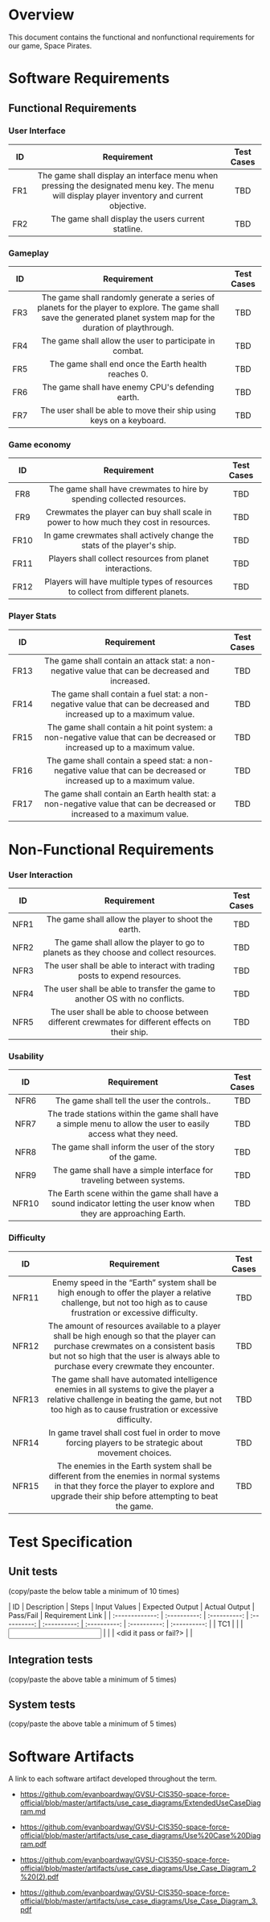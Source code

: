 # Overview

This document contains the functional and nonfunctional requirements for our game, Space Pirates.

# Software Requirements

<Describe the structure of this section>

## Functional Requirements

### User Interface

| ID | Requirement | Test Cases |
| :-------------: | :----------: | :----------: |
| FR1 | The game shall display an interface menu when pressing the designated menu key. The menu will display player inventory and current objective. | TBD |
| FR2 | The game shall display the users current statline. | TBD |
    
### Gameplay

| ID | Requirement | Test Cases |
| :-------------: | :----------: | :----------: |
| FR3 | The game shall randomly generate a series of planets for the player to explore. The game shall save the generated planet system map for the duration of playthrough.| TBD |
| FR4 | The game shall allow the user to participate in combat. | TBD |
| FR5 | The game shall end once the Earth health reaches 0. | TBD |
| FR6 | The game shall have enemy CPU's defending earth. | TBD |
| FR7 | The user shall be able to move their ship using keys on a keyboard. | TBD |

### Game economy

| ID | Requirement | Test Cases |
| :-------------: | :----------: | :----------: |
| FR8 | The game shall have crewmates to hire by spending collected resources.| TBD |
| FR9 | Crewmates the player can buy shall scale in power to how much they cost in resources. | TBD |
| FR10 | In game crewmates shall actively change the stats of the player's ship. | TBD |
| FR11 | Players shall collect resources from planet interactions. | TBD |
| FR12 | Players will have multiple types of resources to collect from different planets. | TBD |

### Player Stats

| ID | Requirement | Test Cases |
| :-------------: | :----------: | :----------: |
| FR13 | The game shall contain an attack stat: a non-negative value that can be decreased and increased.| TBD |
| FR14 | The game shall contain a fuel stat: a non-negative value that can be decreased and increased up to a maximum value. | TBD |
| FR15 |  The game shall contain a hit point system: a non-negative value that can be decreased or increased up to a maximum value. | TBD |
| FR16 | The game shall contain a speed stat: a non-negative value that can be decreased or increased up to a maximum value. | TBD |
| FR17 | The game shall contain an Earth health stat: a non-negative value that can be decreased or increased to a maximum value. | TBD |



# Non-Functional Requirements

### User Interaction

| ID | Requirement | Test Cases |
| :-------------: | :----------: | :----------: |
| NFR1 | The game shall allow the player to shoot the earth. | TBD |
| NFR2 | The game shall allow the player to go to planets as they choose and collect resources. | TBD |
| NFR3 | The user shall be able to interact with trading posts to expend resources.| TBD |
| NFR4 | The user shall be able to transfer the game to another OS with no conflicts.  | TBD |
| NFR5 | The user shall be able to choose between different crewmates for different effects on their ship. | TBD |


### Usability

| ID | Requirement | Test Cases |
| :-------------: | :----------: | :----------: |
| NFR6 | The game shall tell the user the controls.. | TBD |
| NFR7 | The trade stations within the game shall have a simple menu to allow the user to easily access what they need. | TBD |
| NFR8 | The game shall inform the user of the story of the game.| TBD |
| NFR9 | The game shall have a simple interface for traveling between systems.  | TBD |
| NFR10 | The Earth scene within the game shall have a sound indicator letting the user know when they are approaching Earth. | TBD |

### Difficulty

| ID | Requirement | Test Cases |
| :-------------: | :----------: | :----------: |
| NFR11 | Enemy speed in the “Earth” system shall be high enough to offer the player a relative challenge, but not too high as to cause frustration or excessive difficulty. | TBD |
| NFR12 | The amount of resources available to a player shall be high enough so that the player can purchase crewmates on a consistent basis but not so high that the user is always able to purchase every crewmate they encounter. | TBD |
| NFR13 | The game shall have automated intelligence enemies in all systems to give the player a relative challenge in beating the game, but not too high as to cause frustration or excessive difficulty.| TBD |
| NFR14 | In game travel shall cost fuel in order to move forcing players to be strategic about movement choices.  | TBD |
| NFR15 | The enemies in the Earth system shall be different from the enemies in normal systems in that they force the player to explore and upgrade their ship before attempting to beat the game. | TBD |
    
# Test Specification

<Description of what this section is>
    
## Unit tests
(copy/paste the below table a minimum of 10 times)

| ID | Description | Steps | Input Values | Expected Output | Actual Output
| Pass/Fail | Requirement Link |
| :-------------: | :----------: | :----------: | :----------: | :----------:
| :----------: | :----------: | :----------: |
| TC1 | <TC1 description> | <steps to execute TC1> | <input values to this
test case> | <expected output as a result of test case> | <actual output of
test case> | <did it pass or fail?> | <requirement IDs this test case is
linked to> |
## Integration tests
(copy/paste the above table a minimum of 5 times)
## System tests
(copy/paste the above table a minimum of 5 times)
# Software Artifacts
A link to each software artifact developed throughout the term.
    
* https://github.com/evanboardway/GVSU-CIS350-space-force-official/blob/master/artifacts/use_case_diagrams/ExtendedUseCaseDiagram.md
    
* https://github.com/evanboardway/GVSU-CIS350-space-force-official/blob/master/artifacts/use_case_diagrams/Use%20Case%20Diagram.pdf
    
* https://github.com/evanboardway/GVSU-CIS350-space-force-official/blob/master/artifacts/use_case_diagrams/Use_Case_Diagram_2%20(2).pdf
    
* https://github.com/evanboardway/GVSU-CIS350-space-force-official/blob/master/artifacts/use_case_diagrams/Use_Case_Diagram_3.pdf
